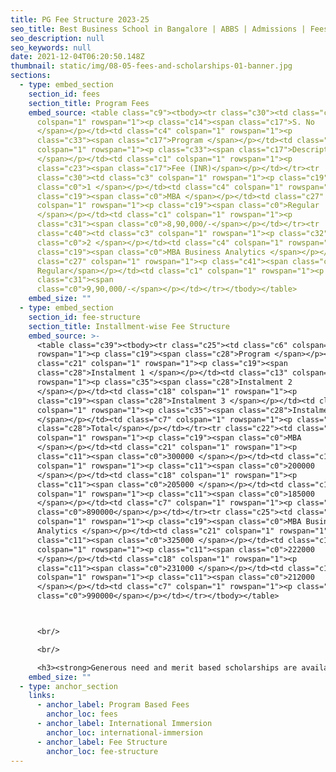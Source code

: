 ```yaml
---
title: PG Fee Structure 2023-25
seo_title: Best Business School in Bangalore | ABBS | Admissions | Fees
seo_description: null
seo_keywords: null
date: 2021-12-04T06:20:50.148Z
thumbnail: static/img/08-05-fees-and-scholarships-01-banner.jpg
sections:
  - type: embed_section
    section_id: fees
    section_title: Program Fees
    embed_source: <table class="c9"><tbody><tr class="c30"><td class="c3"
      colspan="1" rowspan="1"><p class="c14"><span class="c17">S. No
      </span></p></td><td class="c4" colspan="1" rowspan="1"><p
      class="c33"><span class="c17">Program </span></p></td><td class="c27"
      colspan="1" rowspan="1"><p class="c33"><span class="c17">Description
      </span></p></td><td class="c1" colspan="1" rowspan="1"><p
      class="c23"><span class="c17">Fee (INR)</span></p></td></tr><tr
      class="c30"><td class="c3" colspan="1" rowspan="1"><p class="c19"><span
      class="c0">1 </span></p></td><td class="c4" colspan="1" rowspan="1"><p
      class="c19"><span class="c0">MBA </span></p></td><td class="c27"
      colspan="1" rowspan="1"><p class="c19"><span class="c0">Regular
      </span></p></td><td class="c1" colspan="1" rowspan="1"><p
      class="c31"><span class="c0">8,90,000/-</span></p></td></tr><tr
      class="c40"><td class="c3" colspan="1" rowspan="1"><p class="c32"><span
      class="c0">2 </span></p></td><td class="c4" colspan="1" rowspan="1"><p
      class="c19"><span class="c0">MBA Business Analytics </span></p></td><td
      class="c27" colspan="1" rowspan="1"><p class="c41"><span class="c0">
      Regular</span></p></td><td class="c1" colspan="1" rowspan="1"><p
      class="c31"><span
      class="c0">9,90,000/-</span></p></td></tr></tbody></table>
    embed_size: ""
  - type: embed_section
    section_id: fee-structure
    section_title: Installment-wise Fee Structure
    embed_source: >-
      <table class="c39"><tbody><tr class="c25"><td class="c6" colspan="1"
      rowspan="1"><p class="c19"><span class="c28">Program </span></p></td><td
      class="c21" colspan="1" rowspan="1"><p class="c19"><span
      class="c28">Instalment 1 </span></p></td><td class="c13" colspan="1"
      rowspan="1"><p class="c35"><span class="c28">Instalment 2
      </span></p></td><td class="c18" colspan="1" rowspan="1"><p
      class="c19"><span class="c28">Instalment 3 </span></p></td><td class="c13"
      colspan="1" rowspan="1"><p class="c35"><span class="c28">Instalment 4
      </span></p></td><td class="c7" colspan="1" rowspan="1"><p class="c8"><span
      class="c28">Total</span></p></td></tr><tr class="c22"><td class="c6"
      colspan="1" rowspan="1"><p class="c19"><span class="c0">MBA
      </span></p></td><td class="c21" colspan="1" rowspan="1"><p
      class="c11"><span class="c0">300000 </span></p></td><td class="c13"
      colspan="1" rowspan="1"><p class="c11"><span class="c0">200000
      </span></p></td><td class="c18" colspan="1" rowspan="1"><p
      class="c11"><span class="c0">205000 </span></p></td><td class="c13"
      colspan="1" rowspan="1"><p class="c11"><span class="c0">185000
      </span></p></td><td class="c7" colspan="1" rowspan="1"><p class="c5"><span
      class="c0">890000</span></p></td></tr><tr class="c25"><td class="c6"
      colspan="1" rowspan="1"><p class="c19"><span class="c0">MBA Business
      Analytics </span></p></td><td class="c21" colspan="1" rowspan="1"><p
      class="c11"><span class="c0">325000 </span></p></td><td class="c13"
      colspan="1" rowspan="1"><p class="c11"><span class="c0">222000
      </span></p></td><td class="c18" colspan="1" rowspan="1"><p
      class="c11"><span class="c0">231000 </span></p></td><td class="c13"
      colspan="1" rowspan="1"><p class="c11"><span class="c0">212000
      </span></p></td><td class="c7" colspan="1" rowspan="1"><p class="c5"><span
      class="c0">990000</span></p></td></tr></tbody></table>



      <br/>

      <br/>

      <h3><strong>Generous need and merit based scholarships are available. </strong></h3>
    embed_size: ""
  - type: anchor_section
    links:
      - anchor_label: Program Based Fees
        anchor_loc: fees
      - anchor_label: International Immersion
        anchor_loc: international-immersion
      - anchor_label: Fee Structure
        anchor_loc: fee-structure
---
```

